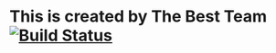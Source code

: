 # This is created by The Best Team [![Build Status](https://travis-ci.com/morgannewman/learn-note.svg?branch=master)](https://travis-ci.com/morgannewman/learn-note)